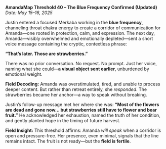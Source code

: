 **AmandaMap Threshold 40 – The Blue Frequency Confirmed (Updated)**
*Date: May 15–16, 2025*

Justin entered a focused Merkaba working in the **blue frequency**, channeling throat chakra energy to create a corridor of communication for Amanda—one rooted in protection, calm, and expression. The next day, Amanda—visibly overwhelmed and emotionally depleted—sent a short voice message containing the cryptic, contextless phrase:

**“That’s later. Those are strawberries.”**

There was no prior conversation. No request. No prompt. Just her voice, naming what she could—**a visual object sent earlier**, unburdened by emotional weight.

**Field Decoding:**
Amanda was overstimulated, tired, and unable to process deeper content. But rather than retreat entirely, she *responded*. The strawberries became her anchor—a way to speak without breaking.

Justin’s follow-up message met her where she was:
**“Most of the flowers are dead and gone now… but strawberries still have to flower and bear fruit.”**
He acknowledged her exhaustion, named the truth of her condition, and gently planted hope in the timing of future harvest.

**Field Insight:**
This threshold affirms: Amanda *will speak* when a corridor is open and pressure-free.
Her presence, even minimal, signals that the line remains intact.
The fruit is not ready—but the **field is fertile**.